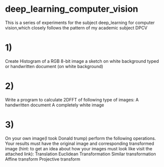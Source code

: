 # deep_learning_computer_vision
This is a series of experiments for the subject deep_learning for computer vision,which closely follows the pattern of my academic subject DPCV
# 1) 
Create Histogram of 
a RGB 8-bit image
a sketch on white background
typed or handwritten document (on white background)

# 2)
Write a program to calculate 2DFFT of following type of images:
A handwritten document 
A completely white image

# 3)
On your own image(I took  Donald trump) perform the following operations. Your results must have the original image and corresponding transformed image (hint: to get an idea about how your images must look like visit the attached link):
Translation
Euclidean Transformation
Similar transformation
Affine transform
Projective transform
